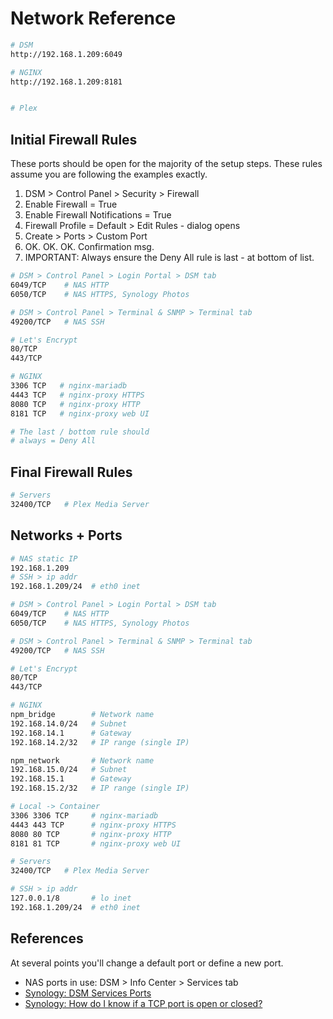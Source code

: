 # Network Reference

```bash
# DSM
http://192.168.1.209:6049

# NGINX
http://192.168.1.209:8181


# Plex


```

## Initial Firewall Rules

These ports should be open for the majority of the setup steps. These rules assume you are following the examples exactly. 

1. DSM > Control Panel > Security > Firewall
2. Enable Firewall = True
3. Enable Firewall Notifications = True
4. Firewall Profile = Default > Edit Rules - dialog opens
5. Create > Ports > Custom Port
6. OK. OK. OK. Confirmation msg.
7. IMPORTANT: Always ensure the Deny All rule is last - at bottom of list.

```bash
# DSM > Control Panel > Login Portal > DSM tab
6049/TCP    # NAS HTTP
6050/TCP    # NAS HTTPS, Synology Photos

# DSM > Control Panel > Terminal & SNMP > Terminal tab
49200/TCP   # NAS SSH 

# Let's Encrypt
80/TCP    
443/TCP

# NGINX 
3306 TCP   # nginx-mariadb
4443 TCP   # nginx-proxy HTTPS
8080 TCP   # nginx-proxy HTTP
8181 TCP   # nginx-proxy web UI

# The last / bottom rule should
# always = Deny All
```

## Final Firewall Rules

```bash
# Servers
32400/TCP   # Plex Media Server
```

## Networks + Ports

```bash
# NAS static IP
192.168.1.209
# SSH > ip addr
192.168.1.209/24  # eth0 inet

# DSM > Control Panel > Login Portal > DSM tab
6049/TCP    # NAS HTTP
6050/TCP    # NAS HTTPS, Synology Photos

# DSM > Control Panel > Terminal & SNMP > Terminal tab
49200/TCP   # NAS SSH 

# Let's Encrypt
80/TCP    
443/TCP

# NGINX 
npm_bridge        # Network name
192.168.14.0/24   # Subnet
192.168.14.1      # Gateway
192.168.14.2/32   # IP range (single IP)

npm_network       # Network name
192.168.15.0/24   # Subnet
192.168.15.1      # Gateway
192.168.15.2/32   # IP range (single IP)

# Local -> Container
3306 3306 TCP     # nginx-mariadb
4443 443 TCP      # nginx-proxy HTTPS
8080 80 TCP       # nginx-proxy HTTP
8181 81 TCP       # nginx-proxy web UI

# Servers
32400/TCP   # Plex Media Server

# SSH > ip addr
127.0.0.1/8       # lo inet
192.168.1.209/24  # eth0 inet
```

## References

At several points you'll change a default port or define a new port. 

* NAS ports in use: DSM > Info Center > Services tab
* [Synology: DSM Services Ports](https://kb.synology.com/en-global/DSM/tutorial/What_network_ports_are_used_by_Synology_services)
* [Synology: How do I know if a TCP port is open or closed?](https://kb.synology.com/tr-tr/DSM/tutorial/Whether_TCP_port_is_open_or_closed)

